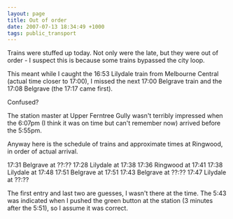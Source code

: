 ```yaml
---
layout: page
title: Out of order
date: 2007-07-13 18:34:49 +1000
tags: public_transport
---
```


Trains were stuffed up today. Not only were the late, but they were out of order - I suspect this is because some trains bypassed the city loop.

This meant while I caught the 16:53 Lilydale train from Melbourne Central (actual time closer to 17:00), I missed the next 17:00 Belgrave train and the 17:08 Belgrave (the 17:17 came first).

Confused?

The station master at Upper Ferntree Gully wasn't terribly impressed when the 6:07pm (I think it was on time but can't remember now) arrived before the 5:55pm.

Anyway here is the schedule of trains and approximate times at Ringwood, in order of actual arrival.

17:31 Belgrave at ??:??
17:28 Lilydale at 17:38
17:36 Ringwood at 17:41
17:38 Lilydale at 17:48
17:51 Belgrave at 17:51
17:43 Belgrave at ??:??
17:47 Lilydale at ??:??

The first entry and last two are guesses, I wasn't there at the time. The 5:43 was indicated when I pushed the green button at the station (3 minutes after the 5:51), so I assume it was correct.
